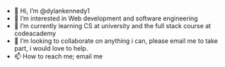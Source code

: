 - 👋 Hi, I’m @dylankennedy1
- 👀 I’m interested in Web development and software engineering 
- 🌱 I’m currently learning CS at university and the full stack course at codeacademy
- 💞️ I’m looking to collaborate on anything i can, please email me to take part, i would love to help.
- 📫 How to reach me; email me

<!---
dylankennedy1/dylankennedy1 is a ✨ special ✨ repository because its `README.md` (this file) appears on your GitHub profile.
You can click the Preview link to take a look at your changes.
--->
